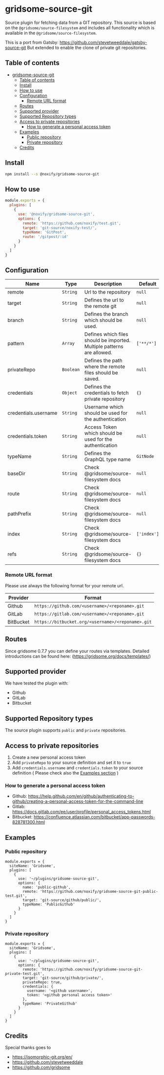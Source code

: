 # gridsome-source-git

Source plugin for fetching data from a GIT repository.
This source is based on the `@gridsome/source-filesystem` and includes
all functionality which is available in the `@gridsome/source-filesystem`.

This is a port from Gatsby: https://github.com/stevetweeddale/gatsby-source-git
But extended to enable the clone of private git repositories.

## Table of contents

- [gridsome-source-git](#gridsome-source-git)
  - [Table of contents](#table-of-contents)
  - [Install](#install)
  - [How to use](#how-to-use)
  - [Configuration](#configuration)
    - [Remote URL format](#remote-url-format)
  - [Routes](#routes)
  - [Supported provider](#supported-provider)
  - [Supported Repository types](#supported-repository-types)
  - [Access to private repositories](#access-to-private-repositories)
    - [How to generate a personal access token](#how-to-generate-a-personal-access-token)
  - [Examples](#examples)
    - [Public repository](#public-repository)
    - [Private repository](#private-repository)
  - [Credits](#credits)

## Install

```bash
npm install --s @noxify/gridsome-source-git
```

## How to use

```js
module.exports = {
  plugins: [
    {
      use: '@noxify/gridsome-source-git',
      options: {
        remote: 'https://github.com/noxify/test.git',
        target: 'git-source/noxify-test/',
        typeName: 'GitPost',
        route: '/gitpost/:id'
      }
    }
  ]
}
```

## Configuration

| Name                 | Type      | Description                                                            | Default     |
|----------------------|-----------|------------------------------------------------------------------------|-------------|
| remote               | `String`  | Url to the repository                                                  | `null`      |
| target               | `String`  | Defines the url to the remote git                                      | `null`      |
| branch               | `String`  | Defines the branch which should be used.                               | `null`      |
| pattern              | `Array`   | Defines which files should be imported. Multiple patterns are allowed. | `['**/*']`  |
| privateRepo          | `Boolean` | Defines the path where the remote files should be saved.               | `null`      |
| credentials          | `Object`  | Defines the credentials to fetch private repository                    | `{}`        |
| credentials.username | `String`  | Username which should be used for the authentication                   | `null`      |
| credentials.token    | `String`  | Access Token which should be used for the authentication               | `null`      |
| typeName             | `String`  | Defines the GraphQL type name                                          | `GitNode`   |
| baseDir              | `String`  | Check @gridsome/source-filesystem docs                                 | `null`      |
| route                | `String`  | Check @gridsome/source-filesystem docs                                 | `null`      |
| pathPrefix           | `String`  | Check @gridsome/source-filesystem docs                                 | `null`      |
| index                | `String`  | Check @gridsome/source-filesystem docs                                 | `['index']` |
| refs                 | `String`  | Check @gridsome/source-filesystem docs                                 | `{}`        |

### Remote URL format

Please use always the following format for your remote url.

| Provider  | Format                                            |
|-----------|---------------------------------------------------|
| Github    | `https://github.com/<username>/<reponame>.git`    |
| GitLab    | `https://gitlab.com/<username>/<reponame>.git`    |
| BitBucket | `https://bitbucket.org/<username>/<reponame>.git` |

## Routes

Since gridsome 0.7.7 you can define your routes via templates.
Detailed introductions can be found here: (https://gridsome.org/docs/templates/)

## Supported provider

We have tested the plugin with:

* Github
* GitLab
* Bitbucket

## Supported Repository types

The source plugin supports `public` and `private` repositories.

## Access to private repositories

1. Create a new personal access token
2. Add `privateRepo` to your source definition and set it to `true`
3. Add `credentials.username` and `credentials.token` to your source definition ( Please check also the [Examples section](#examples) )

### How to generate a personal access token

* Github: https://help.github.com/en/github/authenticating-to-github/creating-a-personal-access-token-for-the-command-line
* Gitlab: https://docs.gitlab.com/ee/user/profile/personal_access_tokens.html
* Bitbucket: https://confluence.atlassian.com/bitbucket/app-passwords-828781300.html



## Examples

### Public repository

```
module.exports = {
  siteName: 'Gridsome',
  plugins: [
    {
      use: '~/plugins/gridsome-source-git',
      options: {
        name: 'public-github',
        remote: 'https://github.com/noxify/gridsome-source-git-public-test.git',
        target: 'git-source/github/public/',
        typeName: 'PublicGithub'
      }
    }
  ]
}
```

### Private repository

```
module.exports = {
  siteName: 'Gridsome',
  plugins: [
    {
      use: '~/plugins/gridsome-source-git',
      options: {
        remote: 'https://github.com/noxify/gridsome-source-git-private-test.git',
        target: 'git-source/github/private/',
        privateRepo: true,
        credentials: {
          username: '<github username>',
          token: '<github personal access token>'
        },
        typeName: 'PrivateGithub'
      }
    }
  ]
}
```

## Credits

Special thanks goes to

* https://isomorphic-git.org/en/
* https://github.com/stevetweeddale
* https://github.com/gridsome
